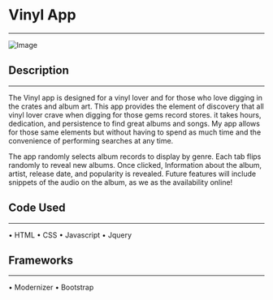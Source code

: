 # Vinyl App
___
![Image](https://lh3.googleusercontent.com/cWFOmuoizxXujgJScJttQSkACsIWFfPyQaVQAL3evVeqo34s3gxjiWeIgcepxDiuUpOoyWVD7LZJ2-Or_Ya7rl0lDSBluTVPo6T2LTz3jtTKPIjXVKFScgzv4p8Q91wJIComMwoIN2Rh-anqi4Wm8qV3yEeN6pHnzoMfz1FqYaXjaSRnae9HSMDyX3zdhQyuJJrXlUiEezHqHWpzf6C3YntuaEK7XOEcEhsW67t0ADAuS11rGEwwtfp9wne3yzPEaxxW7jnGqHtgv9AEIsXtvlWsItC9N02dakXzDv1NiyCX300K_dG-C8DS24kU4J1iMz620Oolwm92cHhgK1o8nEilwRxdrSQalEBBUwb7kwwVnAF1Djrx0xkho4_QNRnaFR35dmZmqs7p7jixXmyH7vbIP3zswUu1_l7gbRtVQZU9lyCy9m0U636x1BavkceVdVpaq0aEd0-r-l_Ez4_9RRsYQvNjl3RjPx1J2pSmzisZvUfS3le-ePqbCJReMtplRv2V0Fn0qXnKLaeP1XOsDAu4jZN1qeKzrinqziUo8XWVxZBTsERwliQlmWh6YJbFP--cSNM4dbfBuOmda5HGehB_wredDxPFu5T9USRklZLi2vVkYgMqcxbAAjYHom8dPGlCQ0NoA0-4DltJOP8dFS_XWqCuGB91VYERHTG1GQ=w678-h741-no)

## Description
___

The Vinyl app is designed for a vinyl lover and for those who love digging in the crates and album art. This app provides the element of discovery that all vinyl lover crave when digging for those gems record stores. it takes hours, dedication, and persistence to find great albums and songs. My app allows for those same elements but without having to spend as much time and the convenience of performing searches at any time.

The app randomly selects album records to display by genre. Each tab flips randomly to reveal new albums. Once clicked, Information about the album, artist, release date, and popularity is revealed. Future features will include snippets of the audio on the album, as we as the availability online!

## Code Used
___

• HTML
• CSS
• Javascript
• Jquery

## Frameworks
___

• Modernizer
• Bootstrap
